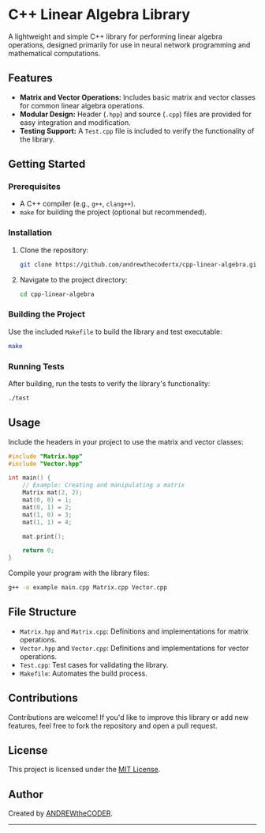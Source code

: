 # C++ Linear Algebra Library

A lightweight and simple C++ library for performing linear algebra operations, designed primarily for use in neural network programming and mathematical computations.

## Features

- **Matrix and Vector Operations:** Includes basic matrix and vector classes for common linear algebra operations.
- **Modular Design:** Header (`.hpp`) and source (`.cpp`) files are provided for easy integration and modification.
- **Testing Support:** A `Test.cpp` file is included to verify the functionality of the library.

## Getting Started

### Prerequisites

- A C++ compiler (e.g., `g++`, `clang++`).
- `make` for building the project (optional but recommended).

### Installation

1. Clone the repository:

   ```bash
   git clone https://github.com/andrewthecodertx/cpp-linear-algebra.git
   ```

2. Navigate to the project directory:

   ```bash
   cd cpp-linear-algebra
   ```

### Building the Project

Use the included `Makefile` to build the library and test executable:

```bash
make
```

### Running Tests

After building, run the tests to verify the library's functionality:

```bash
./test
```

## Usage

Include the headers in your project to use the matrix and vector classes:

```cpp
#include "Matrix.hpp"
#include "Vector.hpp"

int main() {
    // Example: Creating and manipulating a matrix
    Matrix mat(2, 2);
    mat(0, 0) = 1;
    mat(0, 1) = 2;
    mat(1, 0) = 3;
    mat(1, 1) = 4;

    mat.print();

    return 0;
}
```

Compile your program with the library files:

```bash
g++ -o example main.cpp Matrix.cpp Vector.cpp
```

## File Structure

- `Matrix.hpp` and `Matrix.cpp`: Definitions and implementations for matrix operations.
- `Vector.hpp` and `Vector.cpp`: Definitions and implementations for vector operations.
- `Test.cpp`: Test cases for validating the library.
- `Makefile`: Automates the build process.

## Contributions

Contributions are welcome! If you'd like to improve this library or add new features, feel free to fork the repository and open a pull request.

## License

This project is licensed under the [MIT License](LICENSE).

## Author

Created by [ANDREWtheCODER](https://andrewthecoder.xyz).

---
